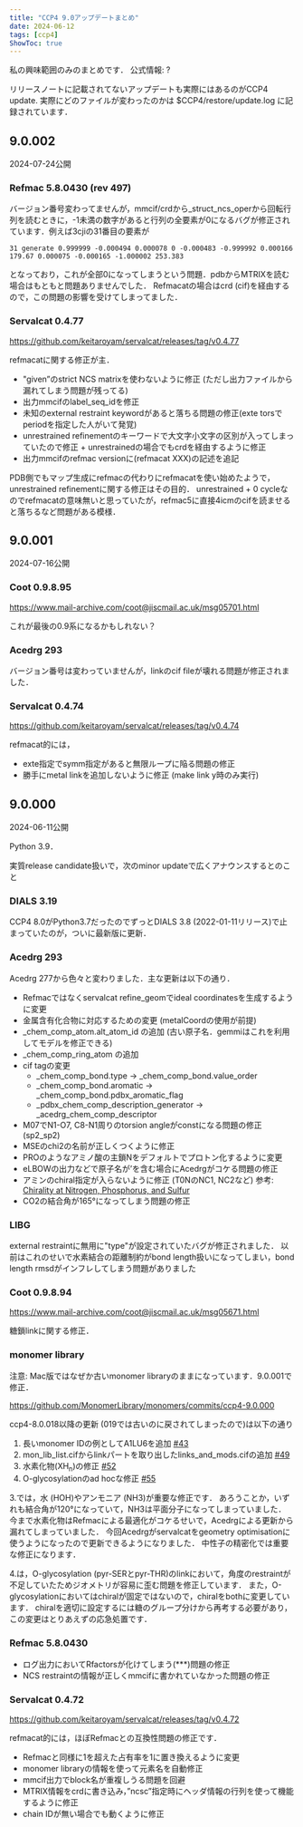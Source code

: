 ```yaml
---
title: "CCP4 9.0アップデートまとめ"
date: 2024-06-12
tags: [ccp4]
ShowToc: true
---
```


私の興味範囲のみのまとめです．
公式情報: ?

リリースノートに記載されてないアップデートも実際にはあるのがCCP4 update.
実際にどのファイルが変わったのかは $CCP4/restore/update.log に記録されています．

## 9.0.002
2024-07-24公開

### Refmac 5.8.0430 (rev 497)

バージョン番号変わってませんが，mmcif/crdから\_struct_ncs_operから回転行列を読むときに，-1未満の数字があると行列の全要素が0になるバグが修正されています．例えば3cjiの31番目の要素が
```
31 generate 0.999999 -0.000494 0.000078 0 -0.000483 -0.999992 0.000166 179.67 0.000075 -0.000165 -1.000002 253.383
```
となっており，これが全部0になってしまうという問題．pdbからMTRIXを読む場合はもともと問題ありませんでした．
Refmacatの場合はcrd (cif)を経由するので，この問題の影響を受けてしまってました．

### Servalcat 0.4.77

https://github.com/keitaroyam/servalcat/releases/tag/v0.4.77

refmacatに関する修正が主．
* "given”のstrict NCS matrixを使わないように修正 (ただし出力ファイルから漏れてしまう問題が残ってる)
* 出力mmcifのlabel_seq_idを修正
* 未知のexternal restraint keywordがあると落ちる問題の修正(exte torsでperiodを指定した人がいて発覚)
* unrestrained refinementのキーワードで大文字小文字の区別が入ってしまっていたので修正 + unrestrainedの場合でもcrdを経由するように修正
* 出力mmcifのrefmac versionに(refmacat XXX)の記述を追記

PDB側でもマップ生成にrefmacの代わりにrefmacatを使い始めたようで，unrestrained refinementに関する修正はその目的．
unrestrained + 0 cycleなのでrefmacatの意味無いと思っていたが，refmac5に直接4icmのcifを読ませると落ちるなど問題がある模様．


## 9.0.001
2024-07-16公開

### Coot 0.9.8.95

https://www.mail-archive.com/coot@jiscmail.ac.uk/msg05701.html

これが最後の0.9系になるかもしれない？


### Acedrg 293

バージョン番号は変わっていませんが，linkのcif fileが壊れる問題が修正されました．

### Servalcat 0.4.74

https://github.com/keitaroyam/servalcat/releases/tag/v0.4.74

refmacat的には，
* exte指定でsymm指定があると無限ループに陥る問題の修正
* 勝手にmetal linkを追加しないように修正 (make link y時のみ実行)


## 9.0.000
2024-06-11公開

Python 3.9．

実質release candidate扱いで，次のminor updateで広くアナウンスするとのこと

### DIALS 3.19

CCP4 8.0がPython3.7だったのでずっとDIALS 3.8 (2022-01-11リリース)で止まっていたのが，ついに最新版に更新．

### Acedrg 293

Acedrg 277から色々と変わりました．主な更新は以下の通り．

* Refmacではなくservalcat refine_geomでideal coordinatesを生成するように変更
* 金属含有化合物に対応するための変更 (metalCoordの使用が前提)
* \_chem\_comp_atom.alt\_atom\_id の追加 (古い原子名．gemmiはこれを利用してモデルを修正できる)
* \_chem_comp_ring_atom の追加
* cif tagの変更
  * \_chem\_comp\_bond.type → \_chem_comp_bond.value_order
  * \_chem_comp_bond.aromatic → \_chem_comp_bond.pdbx_aromatic_flag
  * \_pdbx_chem_comp_description_generator → \_acedrg_chem_comp_descriptor
* M07でN1-O7, C8-N1周りのtorsion angleがconstになる問題の修正 (sp2_sp2)
* MSEのchi2の名前が正しくつくように修正
* PROのようなアミノ酸の主鎖Nをデフォルトでプロトン化するように変更
* eLBOWの出力などで原子名が’を含む場合にAcedrgがコケる問題の修正
* アミンのchiral指定が入らないように修正 (T0NのNC1, NC2など) 参考: [Chirality at Nitrogen, Phosphorus, and Sulfur](https://chem.libretexts.org/Bookshelves/Organic_Chemistry/Organic_Chemistry_(Morsch_et_al.)/05%3A_Stereochemistry_at_Tetrahedral_Centers/5.10%3A_Chirality_at_Nitrogen_Phosphorus_and_Sulfur)
* CO2の結合角が165°になってしまう問題の修正

### LIBG

external restraintに無用に"type"が設定されていたバグが修正されました．
以前はこれのせいで水素結合の距離制約がbond length扱いになってしまい，bond length rmsdがインフレしてしまう問題がありました

### Coot 0.9.8.94

https://www.mail-archive.com/coot@jiscmail.ac.uk/msg05671.html

糖鎖linkに関する修正．

### monomer library

注意: Mac版ではなぜか古いmonomer libraryのままになっています．9.0.001で修正．

https://github.com/MonomerLibrary/monomers/commits/ccp4-9.0.000

ccp4-8.0.018以降の更新 (019では古いのに戻されてしまったので)は以下の通り

1. 長いmonomer IDの例としてA1LU6を追加 [#43](https://github.com/MonomerLibrary/monomers/pull/43)
2. mon\_lib\_list.cifからlinkパートを取り出したlinks\_and\_mods.cifの追加 [#49](https://github.com/MonomerLibrary/monomers/pull/49)
3. 水素化物(XH<sub>n</sub>)の修正 [#52](https://github.com/MonomerLibrary/monomers/pull/52)
4. O-glycosylationのad hocな修正 [#55](https://github.com/MonomerLibrary/monomers/pull/55)

3.では，水 (HOH)やアンモニア (NH3)が重要な修正です．
あろうことか，いずれも結合角が120°になっていて，NH3は平面分子になってしまっていました．
今まで水素化物はRefmacによる最適化がコケるせいで，Acedrgによる更新から漏れてしまっていました．
今回Acedrgがservalcatをgeometry optimisationに使うようになったので更新できるようになりました．
中性子の精密化では重要な修正になります．

4.は，O-glycosylation (pyr-SERとpyr-THR)のlinkにおいて，角度のrestraintが不足していたためジオメトリが容易に歪む問題を修正しています．
また，O-glycosylationにおいてはchiralが固定ではないので，chiralをbothに変更しています．
chiralを適切に設定するには糖のグループ分けから再考する必要があり，この変更はとりあえずの応急処置です．

### Refmac 5.8.0430

* ログ出力においてRfactorsが化けてしまう(\*\*\*)問題の修正
* NCS restraintの情報が正しくmmcifに書かれていなかった問題の修正

### Servalcat 0.4.72

https://github.com/keitaroyam/servalcat/releases/tag/v0.4.72

refmacat的には，ほぼRefmacとの互換性問題の修正です．

* Refmacと同様に1を超えた占有率を1に置き換えるように変更
* monomer libraryの情報を使って元素名を自動修正
* mmcif出力でblock名が重複しうる問題を回避
* MTRIX情報をcrdに書き込み，”ncsc”指定時にヘッダ情報の行列を使って機能するように修正
* chain IDが無い場合でも動くように修正